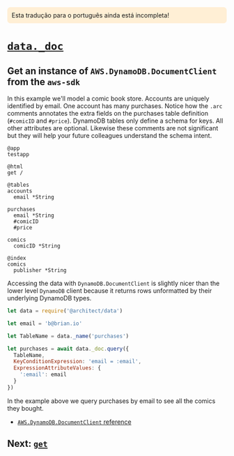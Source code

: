 <div style=background:papayawhip;padding:10px;border-radius:7px;>Esta tradução para o português ainda está incompleta!</div>

# <a id=data.doc href=#data.doc>`data._doc`</a>

## Get an instance of `AWS.DynamoDB.DocumentClient` from the `aws-sdk`

In this example we'll model a comic book store. Accounts are uniquely identified by email. One account has many purchases. Notice how the `.arc` comments annotates the extra fields on the purchases table definition (`#comicID` and `#price`). DynamoDB tables only define a schema for keys. All other attributes are optional. Likewise these comments are not significant but they will help your future colleagues understand the schema intent. 

```.arc
@app
testapp

@html
get /

@tables
accounts
  email *String
  
purchases
  email *String
  #comicID
  #price

comics
  comicID *String

@index
comics
  publisher *String
```

Accessing the data with `DynamoDB.DocumentClient` is slightly nicer than the lower level `DynamoDB` client because it returns rows unformatted by their underlying DynamoDB types.

```javascript
let data = require('@architect/data')

let email = 'b@brian.io'

let TableName = data._name('purchases')

let purchases = await data._doc.query({
  TableName,
  KeyConditionExpression: 'email = :email',
  ExpressionAttributeValues: {
    ':email': email
  }
})
```

In the example above we query purchases by email to see all the comics they bought.

- [`AWS.DynamoDB.DocumentClient` reference](https://docs.aws.amazon.com/AWSJavaScriptSDK/latest/AWS/DynamoDB/DocumentClient.html)

## Next: [`get`](/reference/data-get)
